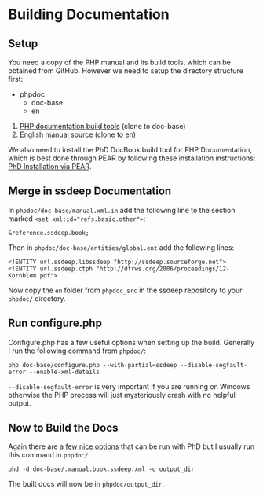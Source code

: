 Building Documentation
====================

Setup
-------

You need a copy of the PHP manual and its build tools, which can be obtained from GitHub. However we need to setup the directory structure first:

 - phpdoc
   - doc-base
   - en

 1. [PHP documentation build tools][1] (clone to doc-base)
 2. [English manual source][2] (clone to en)

We also need to install the PhD DocBook build tool for PHP Documentation, which is best done through PEAR by following these installation instructions: [PhD Installation via PEAR][3].


Merge in ssdeep Documentation
-------

In `phpdoc/doc-base/manual.xml.in` add the following line to the section marked `<set xml:id="refs.basic.other">`:

    &reference.ssdeep.book;

Then in `phpdoc/doc-base/entities/global.ent` add the following lines:

    <!ENTITY url.ssdeep.libssdeep "http://ssdeep.sourceforge.net">
    <!ENTITY url.ssdeep.ctph "http://dfrws.org/2006/proceedings/12-Kornblum.pdf">

Now copy the `en` folder from `phpdoc_src` in the ssdeep repository to your `phpdoc/` directory.


Run configure.php
-------

Configure.php has a few useful options when setting up the build. Generally I run the following command from `phpdoc/`:

    php doc-base/configure.php --with-partial=ssdeep --disable-segfault-error --enable-xml-details

`--disable-segfault-error` is very important if you are running on Windows otherwise the PHP process will just mysteriously crash with no helpful output.


Now to Build the Docs
-------

Again there are a [few nice options][4] that can be run with PhD but I usually run this command in `phpdoc/`:

    phd -d doc-base/.manual.book.ssdeep.xml -o output_dir

The built docs will now be in `phpdoc/output_dir`.


  [1]: http://github.com/php/phpdoc-doc-base "PHP Manual Build Tools"
  [2]: http://github.com/php/phpdoc-en "English PHP Manual git Source"
  [3]: http://doc.php.net/phd/docs/#installation "PhD PEAR Installation"
  [4]: http://doc.php.net/phd/docs/#render-phpdoc "PhD options"